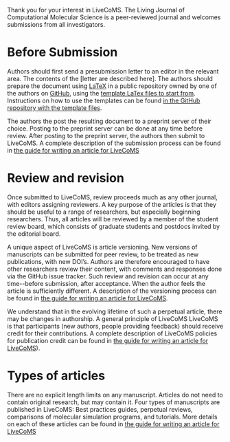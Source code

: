 Thank you for your interest in LiveCoMS. The Living Journal of
Computational Molecular Science is a peer-reviewed journal and
welcomes submissions from all investigators.

# Before Submission

Authors should first send a presubmission letter to an editor in the
relevant area.  The contents of the [letter are described here]. The
authors should prepare the document using
[LaTeX](https://www.latex-project.org/) in a public repository owned
by one of the authors on [GitHub](http://wwww.github.com), using the
[template LaTex files to start
from](http://www.github.com/livecoms/author_templates). Instructions
on how to use the templates can be found [in the GitHub repository with
the template files](http://www.github.com/livecoms/author_templates).

The authors the post the resulting document to a preprint server of
their choice. Posting to the preprint server can be done at any time
before review. After posting to the preprint server, the authors then
submit to LiveCoMS.  A complete description of the submission process
can be found in [the guide for writing an article for LiveCoMS](https://github.com/livecomsjournal/journal_information/manuscript_process.md)

# Review and revision

Once submitted to LiveCoMS, review proceeds much as any other journal,
with editors assigning reviewers. A key purpose of the articles is
that they should be useful to a range of researchers, but especially
beginning researchers.  Thus, all articles will be reviewed by a
member of the student review board, which consists of graduate
students and postdocs invited by the editorial board.

A unique aspect of LiveCoMS is article versioning. New versions of
manuscripts can be submitted for peer review, to be treated as new
publications, with new DOI’s. Authors are therefore encouraged to have
other researchers review their content, with comments and responses
done via the GitHub issue tracker. Such review and revision can occur
at any time--before submission, after acceptance. When the author
feels the article is sufficiently different.  A description of the
versioning process can be found in [the guide for writing an article
for LiveCoMS](https://github.com/livecomsjournal/journal_information/manuscript_process.md).  

We understand that in the evolving lifetime of such a perpetual
article, there may be changes in authorship.  A general principle of
LiveCoMS LiveCoMS is that participants (new authors, people providing
feedback) should receive credit for their contributions. A complete
description of LiveCoMS policies for publication credit can be found
in [the guide for writing an article for LiveCoMS](https://github.com/livecomsjournal/journal_information/manuscript_process.md)).

# Types of articles

There are no explicit length limits on any manuscript. Articles do not
need to contain original research, but may contain it.  Four types of
manuscripts are published in LiveCoMS: Best practices guides,
perpetual reviews, comparisons of molecular simulation programs, and
tutorials. More details on each of these articles can be found 
in [the guide for writing an article for LiveCoMS](https://github.com/livecomsjournal/journal_information/manuscript_process.md)

